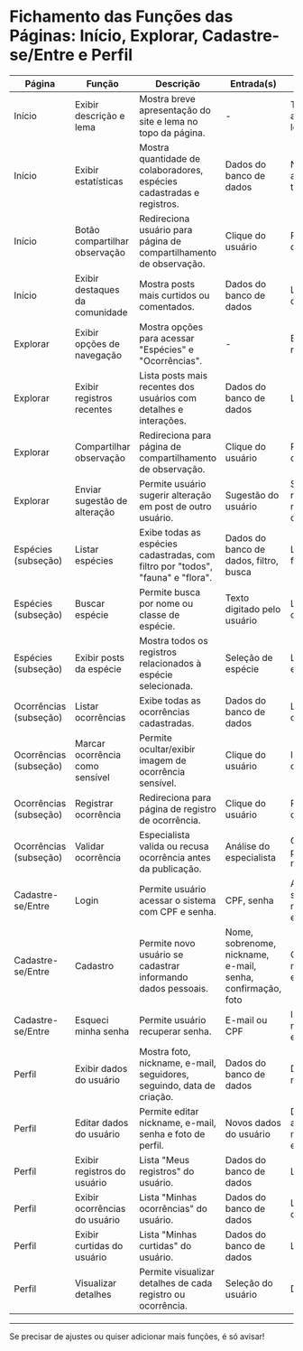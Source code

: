 # Fichamento das Funções das Páginas: Início, Explorar, Cadastre-se/Entre e Perfil

| Página                | Função                          | Descrição                                                                                                   | Entrada(s)                                                                 | Saída(s)                                                                                 | Responsável |
|-----------------------|----------------------------------|-------------------------------------------------------------------------------------------------------------|----------------------------------------------------------------------------|------------------------------------------------------------------------------------------|-------------|
| Início                | Exibir descrição e lema          | Mostra breve apresentação do site e lema no topo da página.                                                 | -                                                                          | Texto de apresentação e lema                                                          | Sistema     |
| Início                | Exibir estatísticas              | Mostra quantidade de colaboradores, espécies cadastradas e registros.                                       | Dados do banco de dados                                                    | Números atualizados na tela                                                          | Sistema     |
| Início                | Botão compartilhar observação    | Redireciona usuário para página de compartilhamento de observação.                                          | Clique do usuário                                                           | Redirecionamento de página                                                           | Sistema     |
| Início                | Exibir destaques da comunidade   | Mostra posts mais curtidos ou comentados.                                                                   | Dados do banco de dados                                                    | Lista de posts em destaque                                                          | Sistema     |
| Explorar              | Exibir opções de navegação       | Mostra opções para acessar "Espécies" e "Ocorrências".                                                  | -                                                                          | Botões/links de navegação                                                           | Sistema     |
| Explorar              | Exibir registros recentes        | Lista posts mais recentes dos usuários com detalhes e interações.                                           | Dados do banco de dados                                                    | Lista de registros                                                                  | Sistema     |
| Explorar              | Compartilhar observação          | Redireciona para página de compartilhamento de observação.                                                  | Clique do usuário                                                           | Redirecionamento de página                                                           | Sistema     |
| Explorar              | Enviar sugestão de alteração     | Permite usuário sugerir alteração em post de outro usuário.                                                 | Sugestão do usuário                                                        | Sugestão registrada e notificação ao dono do post                                   | Usuário     |
| Espécies (subseção)   | Listar espécies                  | Exibe todas as espécies cadastradas, com filtro por "todos", "fauna" e "flora".                        | Dados do banco de dados, filtro, busca                                     | Lista de espécies filtrada                                                          | Sistema     |
| Espécies (subseção)   | Buscar espécie                   | Permite busca por nome ou classe de espécie.                                                                | Texto digitado pelo usuário                                                 | Lista de espécies correspondentes                                                    | Sistema     |
| Espécies (subseção)   | Exibir posts da espécie          | Mostra todos os registros relacionados à espécie selecionada.                                               | Seleção de espécie                                                          | Lista de posts da espécie                                                            | Sistema     |
| Ocorrências (subseção)| Listar ocorrências               | Exibe todas as ocorrências cadastradas.                                                                     | Dados do banco de dados                                                    | Lista de ocorrências                                                                 | Sistema     |
| Ocorrências (subseção)| Marcar ocorrência como sensível  | Permite ocultar/exibir imagem de ocorrência sensível.                                                       | Clique do usuário                                                           | Imagem borrada ou exibida                                                            | Usuário     |
| Ocorrências (subseção)| Registrar ocorrência             | Redireciona para página de registro de ocorrência.                                                          | Clique do usuário                                                           | Redirecionamento de página                                                           | Sistema     |
| Ocorrências (subseção)| Validar ocorrência               | Especialista valida ou recusa ocorrência antes da publicação.                                               | Análise do especialista                                                     | Ocorrência publicada ou recusada                                                     | Especialista|
| Cadastre-se/Entre     | Login                            | Permite usuário acessar o sistema com CPF e senha.                                                          | CPF, senha                                                                  | Acesso ao sistema ou mensagem de erro                                                | Usuário     |
| Cadastre-se/Entre     | Cadastro                         | Permite novo usuário se cadastrar informando dados pessoais.                                                | Nome, sobrenome, nickname, e-mail, senha, confirmação, foto                | Conta criada ou mensagem de erro                                                     | Usuário     |
| Cadastre-se/Entre     | Esqueci minha senha              | Permite usuário recuperar senha.                                                                            | E-mail ou CPF                                                               | Instruções de recuperação enviadas                                                   | Usuário     |
| Perfil                | Exibir dados do usuário          | Mostra foto, nickname, e-mail, seguidores, seguindo, data de criação.                                       | Dados do banco de dados                                                    | Dados exibidos na tela                                                               | Sistema     |
| Perfil                | Editar dados do usuário          | Permite editar nickname, e-mail, senha e foto de perfil.                                                    | Novos dados do usuário                                                      | Dados atualizados ou mensagem de erro                                                | Usuário     |
| Perfil                | Exibir registros do usuário      | Lista "Meus registros" do usuário.                                                                         | Dados do banco de dados                                                    | Lista de registros                                                                   | Sistema     |
| Perfil                | Exibir ocorrências do usuário    | Lista "Minhas ocorrências" do usuário.                                                                     | Dados do banco de dados                                                    | Lista de ocorrências                                                                 | Sistema     |
| Perfil                | Exibir curtidas do usuário       | Lista "Minhas curtidas" do usuário.                                                                        | Dados do banco de dados                                                    | Lista de curtidas                                                                    | Sistema     |
| Perfil                | Visualizar detalhes              | Permite visualizar detalhes de cada registro ou ocorrência.                                                 | Seleção do usuário                                                          | Detalhes exibidos                                                                    | Sistema     |

---

Se precisar de ajustes ou quiser adicionar mais funções, é só avisar!
